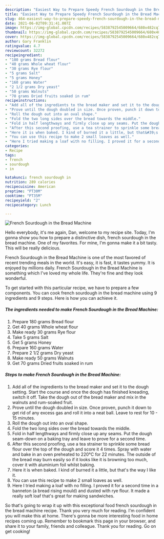 ```yaml
---
description: "Easiest Way to Prepare Speedy French Sourdough in the Bread Machine"
title: "Easiest Way to Prepare Speedy French Sourdough in the Bread Machine"
slug: 464-easiest-way-to-prepare-speedy-french-sourdough-in-the-bread-machine
date: 2021-06-02T09:31:41.007Z
image: https://img-global.cpcdn.com/recipes/5838792545009664/680x482cq70/french-sourdough-in-the-bread-machine-recipe-main-photo.jpg
thumbnail: https://img-global.cpcdn.com/recipes/5838792545009664/680x482cq70/french-sourdough-in-the-bread-machine-recipe-main-photo.jpg
cover: https://img-global.cpcdn.com/recipes/5838792545009664/680x482cq70/french-sourdough-in-the-bread-machine-recipe-main-photo.jpg
author: Gary Franklin
ratingvalue: 4.7
reviewcount: 32272
recipeingredient:
- "180 grams Bread flour"
- "40 grams Whole wheat flour"
- "30 grams Rye flour"
- "5 grams Salt"
- "5 grams Honey"
- "160 grams Water"
- "2 1/2 grams Dry yeast"
- "50 grams Walnuts"
- "70 grams Dried fruits soaked in rum"
recipeinstructions:
- "Add all of the ingredients to the bread maker and set it to the dough setting. Start the course and once the dough has finished kneading, switch it off. Take the dough out of the bread maker and mix in the walnuts and rum-soaked fruit."
- "Prove until the dough doubled in size. Once proven, punch it down to get rid of any excess gas and roll it into a neat ball. Leave to rest for 10 - 15 minutes."
- "Roll the dough out into an oval shape."
- "Fold the two long sides over the bread towards the middle."
- "Fold in half lengthways and firmly close up any seams. Put the dough seam-down on a baking tray and leave to prove for a second time."
- "After this second proofing, use a tea strainer to sprinkle some bread flour over the top of the dough and score it 4 times. Spray with water and bake in an oven preheated to 220°C for 22 minutes. The outside of the bread may burn easily so if it looks like it is browning too much, cover it with aluminium foil whilst baking."
- "Here it is when baked. I kind of burned it a little, but that&#39;s the way I like it."
- "You can use this recipe to make 2 small loaves as well."
- "Here I tried making a loaf with no filling. I proved it for a second time in a banneton (a bread rising mould) and dusted with rye flour. It made a really soft loaf that&#39;s great for making sandwiches."
categories:
- Recipe
tags:
- french
- sourdough
- in

katakunci: french sourdough in 
nutrition: 289 calories
recipecuisine: American
preptime: "PT30M"
cooktime: "PT35M"
recipeyield: "2"
recipecategory: Lunch

---
```



![French Sourdough in the Bread Machine](https://img-global.cpcdn.com/recipes/5838792545009664/680x482cq70/french-sourdough-in-the-bread-machine-recipe-main-photo.jpg)

Hello everybody, it's me again, Dan, welcome to my recipe site. Today, I'm gonna show you how to prepare a distinctive dish, french sourdough in the bread machine. One of my favorites. For mine, I'm gonna make it a bit tasty. This will be really delicious.

French Sourdough in the Bread Machine is one of the most favored of recent trending meals in the world. It's easy, it is fast, it tastes yummy. It is enjoyed by millions daily. French Sourdough in the Bread Machine is something which I've loved my whole life. They're fine and they look wonderful.




To get started with this particular recipe, we have to prepare a few components. You can cook french sourdough in the bread machine using 9 ingredients and 9 steps. Here is how you can achieve it.

<!--inarticleads1-->

##### The ingredients needed to make French Sourdough in the Bread Machine:

1. Prepare 180 grams Bread flour
1. Get 40 grams Whole wheat flour
1. Make ready 30 grams Rye flour
1. Take 5 grams Salt
1. Get 5 grams Honey
1. Prepare 160 grams Water
1. Prepare 2 1/2 grams Dry yeast
1. Make ready 50 grams Walnuts
1. Get 70 grams Dried fruits soaked in rum




<!--inarticleads2-->

##### Steps to make French Sourdough in the Bread Machine:

1. Add all of the ingredients to the bread maker and set it to the dough setting. Start the course and once the dough has finished kneading, switch it off. Take the dough out of the bread maker and mix in the walnuts and rum-soaked fruit.
1. Prove until the dough doubled in size. Once proven, punch it down to get rid of any excess gas and roll it into a neat ball. Leave to rest for 10 - 15 minutes.
1. Roll the dough out into an oval shape.
1. Fold the two long sides over the bread towards the middle.
1. Fold in half lengthways and firmly close up any seams. Put the dough seam-down on a baking tray and leave to prove for a second time.
1. After this second proofing, use a tea strainer to sprinkle some bread flour over the top of the dough and score it 4 times. Spray with water and bake in an oven preheated to 220°C for 22 minutes. The outside of the bread may burn easily so if it looks like it is browning too much, cover it with aluminium foil whilst baking.
1. Here it is when baked. I kind of burned it a little, but that&#39;s the way I like it.
1. You can use this recipe to make 2 small loaves as well.
1. Here I tried making a loaf with no filling. I proved it for a second time in a banneton (a bread rising mould) and dusted with rye flour. It made a really soft loaf that&#39;s great for making sandwiches.




So that's going to wrap it up with this exceptional food french sourdough in the bread machine recipe. Thank you very much for reading. I'm confident you will make this at home. There's gonna be more interesting food in home recipes coming up. Remember to bookmark this page in your browser, and share it to your family, friends and colleague. Thank you for reading. Go on get cooking!
